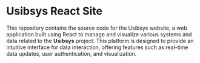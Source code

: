# Usibsys React Site

This repository contains the source code for the Usibsys website, a web application built using React to manage and visualize various systems and data related to the **Usibsys** project. This platform is designed to provide an intuitive interface for data interaction, offering features such as real-time data updates, user authentication, and visualization.

